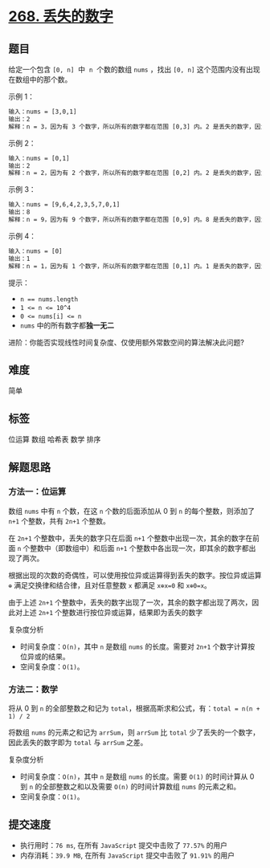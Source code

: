 # [268. 丢失的数字](https://leetcode-cn.com/problems/missing-number/)

## 题目

给定一个包含 `[0, n]`  中  `n`  个数的数组 `nums` ，找出 `[0, n]` 这个范围内没有出现在数组中的那个数。

示例 1：

```txt
输入：nums = [3,0,1]
输出：2
解释：n = 3，因为有 3 个数字，所以所有的数字都在范围 [0,3] 内。2 是丢失的数字，因为它没有出现在 nums 中。
```

示例 2：

```txt
输入：nums = [0,1]
输出：2
解释：n = 2，因为有 2 个数字，所以所有的数字都在范围 [0,2] 内。2 是丢失的数字，因为它没有出现在 nums 中。
```

示例 3：

```txt
输入：nums = [9,6,4,2,3,5,7,0,1]
输出：8
解释：n = 9，因为有 9 个数字，所以所有的数字都在范围 [0,9] 内。8 是丢失的数字，因为它没有出现在 nums 中。
```

示例 4：

```txt
输入：nums = [0]
输出：1
解释：n = 1，因为有 1 个数字，所以所有的数字都在范围 [0,1] 内。1 是丢失的数字，因为它没有出现在 nums 中。
```

提示：

- `n == nums.length`
- `1 <= n <= 10^4`
- `0 <= nums[i] <= n`
- `nums` 中的所有数字都**独一无二**

进阶：你能否实现线性时间复杂度、仅使用额外常数空间的算法解决此问题?

## 难度

简单

## 标签

位运算 数组 哈希表 数学 排序

## 解题思路

### 方法一：位运算

数组 `nums` 中有 `n` 个数，在这 `n` 个数的后面添加从 0 到 `n` 的每个整数，则添加了 `n+1` 个整数，共有 `2n+1` 个整数。

在 `2n+1` 个整数中，丢失的数字只在后面 `n+1` 个整数中出现一次，其余的数字在前面 `n` 个整数中（即数组中）和后面 `n+1` 个整数中各出现一次，即其余的数字都出现了两次。

根据出现的次数的奇偶性，可以使用按位异或运算得到丢失的数字。按位异或运算 `⊕` 满足交换律和结合律，且对任意整数 `x` 都满足 `x⊕x=0` 和 `x⊕0=x`。

由于上述 `2n+1` 个整数中，丢失的数字出现了一次，其余的数字都出现了两次，因此对上述 `2n+1` 个整数进行按位异或运算，结果即为丢失的数字

复杂度分析

- 时间复杂度：`O(n)`，其中 `n` 是数组 `nums` 的长度。需要对 `2n+1` 个数字计算按位异或的结果。
- 空间复杂度：`O(1)`。

### 方法二：数学

将从 0 到 `n` 的全部整数之和记为 `total`，根据高斯求和公式，有：`total = n(n + 1) / 2`

将数组 `nums` 的元素之和记为 `arrSum`，则 `arrSum` 比 `total` 少了丢失的一个数字，因此丢失的数字即为 `total` 与 `arrSum` 之差。

复杂度分析

- 时间复杂度：`O(n)`，其中 `n` 是数组 `nums` 的长度。需要 `O(1)` 的时间计算从 0 到 `n` 的全部整数之和以及需要 `O(n)` 的时间计算数组 `nums` 的元素之和。
- 空间复杂度：`O(1)`。

## 提交速度

- 执行用时：`76 ms`, 在所有 `JavaScript` 提交中击败了 `77.57%` 的用户
- 内存消耗：`39.9 MB`, 在所有 `JavaScript` 提交中击败了 `91.91%` 的用户
